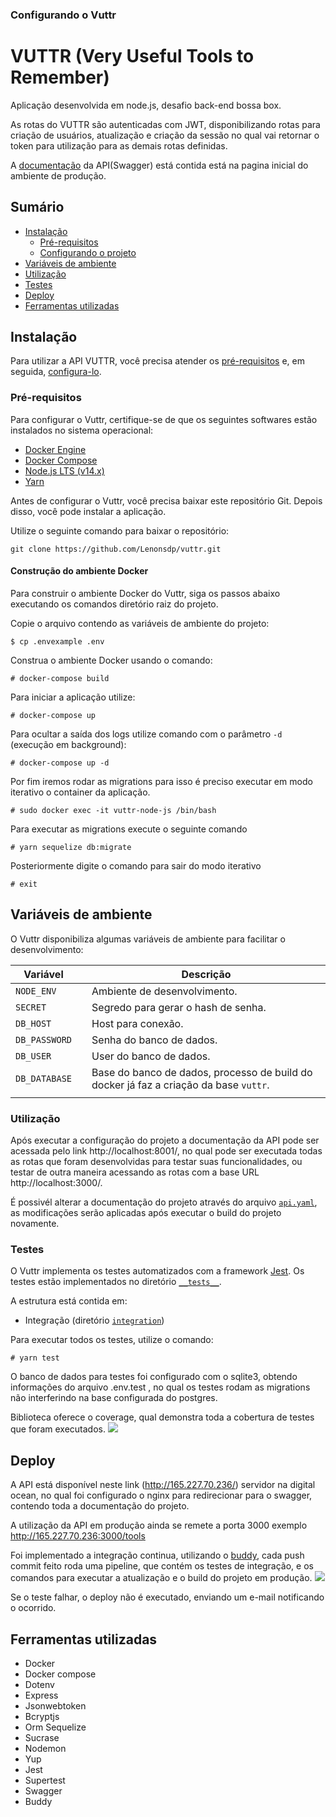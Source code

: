 
### Configurando o Vuttr
# VUTTR (Very Useful Tools to Remember)

Aplicação desenvolvida em node.js, desafio back-end bossa box.

As rotas do VUTTR são autenticadas com JWT, disponibilizando rotas para criação de usuários, atualização e criação da sessão no qual vai retornar o token para utilização para as demais rotas definidas.

A [documentação](http://165.227.70.236/) da API(Swagger) está contida está na pagina inicial do ambiente de produção.
## Sumário

* [Instalação](#instalação)
  * [Pré-requisitos](#pré-requisitos)
  * [Configurando o projeto](#configurando-o-vuttr)
* [Variáveis de ambiente](#variáveis-de-ambiente)
* [Utilização](#Utilização)
* [Testes](#testes)
* [Deploy](#deploy)
* [Ferramentas utilizadas](#ferramentas-utilizadas)

## Instalação

Para utilizar a API VUTTR, você precisa atender os [pré-requisitos](#pré-requisitos) e, em seguida, [configura-lo](#configurando-o-vuttr).

### Pré-requisitos

Para configurar o Vuttr, certifique-se de que os seguintes softwares estão instalados no sistema operacional:

* [Docker Engine](https://docs.docker.com/engine/install/)
* [Docker Compose](https://docs.docker.com/compose/install/)
* [Node.js LTS (v14.x)](https://nodejs.org/en/download/)
* [Yarn](https://classic.yarnpkg.com/en/docs/install/#debian-stable)

Antes de configurar o Vuttr, você precisa baixar este repositório Git. Depois disso, você pode instalar a aplicação.

Utilize o seguinte comando para baixar o repositório:

```
git clone https://github.com/Lenonsdp/vuttr.git
```

#### Construção do ambiente Docker

Para construir o ambiente Docker do Vuttr, siga os passos abaixo executando os comandos diretório raiz do projeto.

Copie o arquivo contendo as variáveis de ambiente do projeto:

```
$ cp .envexample .env
```


Construa o ambiente Docker usando o comando:

```
# docker-compose build
```

Para iniciar a aplicação utilize:

```
# docker-compose up
```

Para ocultar a saída dos logs utilize comando com o parâmetro `-d` (execução em background):

```
# docker-compose up -d
```

Por fim iremos rodar as migrations para isso é preciso executar em modo iterativo o container da aplicação.

```
# sudo docker exec -it vuttr-node-js /bin/bash
```

Para executar as migrations execute o seguinte comando
```
# yarn sequelize db:migrate
```

Posteriormente digite o comando para sair do modo iterativo
```
# exit
```
## Variáveis de ambiente

O Vuttr disponibiliza algumas variáveis de ambiente para facilitar o desenvolvimento:

| Variável                   || Descrição                                                                                                                |
|----------------------------|:------------------------:|--------------------------------------------------------------------------------------------------------------------------|
| `NODE_ENV`        || Ambiente de desenvolvimento. |
| `SECRET` || Segredo para gerar o hash de senha.  |
| `DB_HOST`       || Host para conexão.                                     |
| `DB_PASSWORD`               || Senha do banco de dados.                                                 |
| `DB_USER`          || User do banco de dados.                                                          |
| `DB_DATABASE`             || Base do banco de dados, processo de build do docker já faz a criação da base `vuttr`.                                                                     |
||
### Utilização

Após executar a configuração do projeto a documentação da API pode ser acessada pelo link http://localhost:8001/,
no qual pode ser executada todas as rotas que foram desenvolvidas para testar suas funcionalidades, ou testar de outra maneira acessando as rotas com a base URL http://localhost:3000/.

É possivél alterar a documentação do projeto através do arquivo [`api.yaml`](swagger/api.yaml), as modificações serão aplicadas após executar o build do projeto novamente.

### Testes

O Vuttr implementa os testes automatizados com a framework [Jest](https://jestjs.io/). Os testes estão implementados no diretório [`__tests__`](__tests__).

A estrutura está contida em:

- Integração (diretório [`integration`](__tests__/Integration))

Para executar todos os testes, utilize o comando:

```
# yarn test
```

O banco de dados para testes foi configurado com o sqlite3, obtendo informações do arquivo .env.test , no qual os testes rodam as migrations não interferindo na base configurada do postgres.

Biblioteca oferece o coverage, qual demonstra toda a cobertura de testes que foram executados.
![](https://i.imgur.com/BGq5wTX.png)

## Deploy

A API está disponível neste link (http://165.227.70.236/) servidor na digital ocean, no qual foi configurado o nginx para redirecionar para o swagger, contendo toda a documentação do projeto.

A utilização da API em produção ainda se remete a porta 3000 exemplo http://165.227.70.236:3000/tools

Foi implementado a integração continua, utilizando o [buddy](https://app.buddy.works/), cada push commit feito roda uma pipeline, que contém os testes de integração, e os comandos para executar a atualização e o build do projeto em produção.
![](https://i.imgur.com/di7bf35.png)

Se o teste falhar, o deploy não é executado, enviando um e-mail notificando o ocorrido.

## Ferramentas utilizadas
- Docker
- Docker compose
- Dotenv
- Express
- Jsonwebtoken
- Bcryptjs
- Orm Sequelize
- Sucrase
- Nodemon
- Yup
- Jest
- Supertest
- Swagger
- Buddy